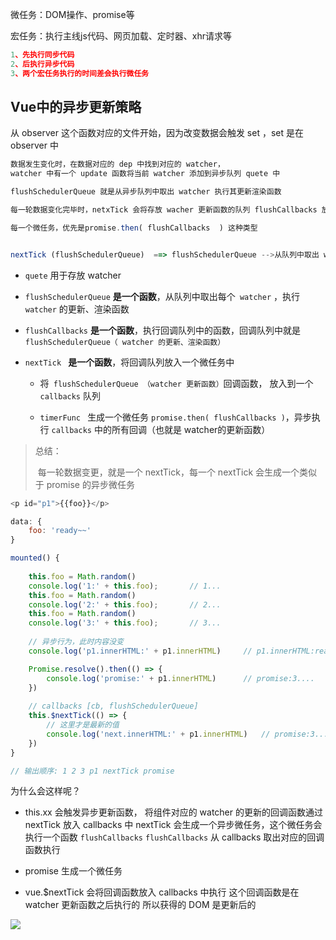 微任务：DOM操作、promise等

宏任务：执行主线js代码、网页加载、定时器、xhr请求等



```js
1、先执行同步代码
2、后执行异步代码
3、两个宏任务执行的时间差会执行微任务
```



## Vue中的异步更新策略

从 observer 这个函数对应的文件开始，因为改变数据会触发 set ，set 是在 observer 中



```js
数据发生变化时，在数据对应的 dep 中找到对应的 watcher，
watcher 中有一个 update 函数将当前 watcher 添加到异步队列 quete 中

flushSchedulerQueue 就是从异步队列中取出 watcher 执行其更新渲染函数
```



```js
每一轮数据变化完毕时，netxTick 会将存放 wacher 更新函数的队列 flushCallbacks 放入到一个微任务中去异步执行

每一个微任务，优先是promise.then( flushCallbacks  ) 这种类型


nextTick (flushSchedulerQueue)  ==> flushSchedulerQueue -->从队列中取出 watcher 进行渲染更新 
```



+ `quete` 用于存放 watcher 

+ `flushSchedulerQueue`  **是一个函数**，从队列中取出每个` watcher` ，执行 `watcher`  的更新、渲染函数
+ `flushCallbacks` **是一个函数**，执行回调队列中的函数，回调队列中就是 `flushSchedulerQueue（ watcher 的更新、渲染函数）`
+ `nextTick ` **是一个函数**，将回调队列放入一个微任务中

  + 将` flushSchedulerQueue （watcher 更新函数）`回调函数， 放入到一个` callbacks` 队列

  + `timerFunc ` 生成一个微任务 `promise.then( flushCallbacks )`，异步执行 `callbacks` 中的所有回调（也就是 watcher的更新函数）



> 总结：
>
> ​	每一轮数据变更，就是一个 nextTick，每一个 nextTick 会生成一个类似于 promise 的异步微任务





```js
<p id="p1">{{foo}}</p>

data: { 
    foo: 'ready~~' 
}

mounted() {
    
    this.foo = Math.random()
    console.log('1:' + this.foo);		// 1...
    this.foo = Math.random()
    console.log('2:' + this.foo);		// 2...
    this.foo = Math.random()
    console.log('3:' + this.foo);		// 3...
  
    // 异步行为，此时内容没变
    console.log('p1.innerHTML:' + p1.innerHTML)		// p1.innerHTML:ready~~

    Promise.resolve().then(() => {
        console.log('promise:' + p1.innerHTML)		// promise:3....
    })
    
    // callbacks [cb, flushSchedulerQueue]
    this.$nextTick(() => {
        // 这里才是最新的值
        console.log('next.innerHTML:' + p1.innerHTML)	// promise:3....
    })
}

// 输出顺序: 1 2 3 p1 nextTick promise
```



为什么会这样呢？

+ this.xx 会触发异步更新函数，
  将组件对应的 watcher 的更新的回调函数通过 nextTick 放入 callbacks 中
  nextTick 会生成一个异步微任务，这个微任务会执行一个函数 `flushCallbacks` 
  `flushCallbacks`  从 callbacks  取出对应的回调函数执行

+ promise 生成一个微任务
+ vue.$nextTick 会将回调函数放入 callbacks 中执行
  这个回调函数是在 watcher 更新函数之后执行的
  所以获得的 DOM 是更新后的

![](https://hkwstart.com/vue/nextTick%20.png)

